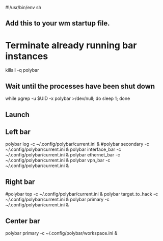 #!/usr/bin/env sh

## Add this to your wm startup file.

# Terminate already running bar instances
killall -q polybar

## Wait until the processes have been shut down
while pgrep -u $UID -x polybar >/dev/null; do sleep 1; done

## Launch

## Left bar
polybar log -c ~/.config/polybar/current.ini &
#polybar secondary -c ~/.config/polybar/current.ini &
polybar interface_bar -c ~/.config/polybar/current.ini &
polybar ethernet_bar -c ~/.config/polybar/current.ini &
polybar vpn_bar -c ~/.config/polybar/current.ini &

## Right bar
#polybar top -c ~/.config/polybar/current.ini &
polybar target_to_hack -c ~/.config/polybar/current.ini &
polybar primary -c ~/.config/polybar/current.ini &

## Center bar
polybar primary -c ~/.config/polybar/workspace.ini &
